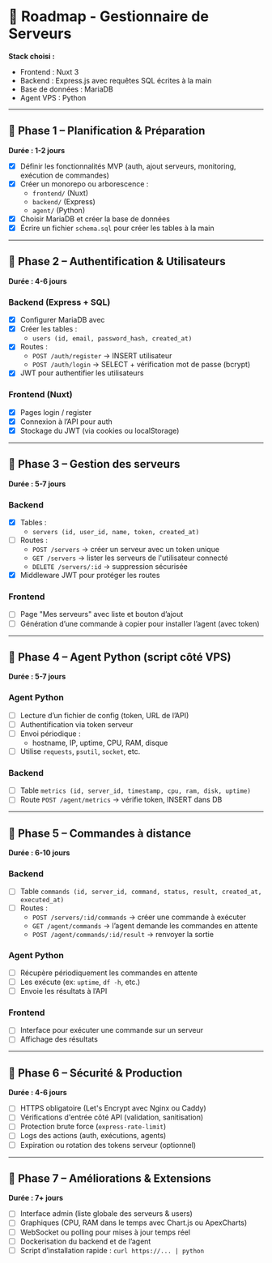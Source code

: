 # 🚀 Roadmap - Gestionnaire de Serveurs

**Stack choisi :**
- Frontend : Nuxt 3
- Backend : Express.js avec requêtes SQL écrites à la main
- Base de données : MariaDB
- Agent VPS : Python

---

## 🔹 Phase 1 – Planification & Préparation
**Durée : 1-2 jours**
- [X] Définir les fonctionnalités MVP (auth, ajout serveurs, monitoring, exécution de commandes)
- [X] Créer un monorepo ou arborescence :
  - `frontend/` (Nuxt)
  - `backend/` (Express)
  - `agent/` (Python)
- [X] Choisir MariaDB et créer la base de données
- [X] Écrire un fichier `schema.sql` pour créer les tables à la main

---

## 🔹 Phase 2 – Authentification & Utilisateurs
**Durée : 4-6 jours**

### Backend (Express + SQL)
- [X] Configurer MariaDB avec
- [X] Créer les tables :
  - `users (id, email, password_hash, created_at)`
- [X] Routes :
  - `POST /auth/register` → INSERT utilisateur
  - `POST /auth/login` → SELECT + vérification mot de passe (bcrypt)
- [X] JWT pour authentifier les utilisateurs

### Frontend (Nuxt)
- [X] Pages login / register
- [X] Connexion à l’API pour auth
- [X] Stockage du JWT (via cookies ou localStorage)

---

## 🔹 Phase 3 – Gestion des serveurs
**Durée : 5-7 jours**

### Backend
- [X] Tables :
  - `servers (id, user_id, name, token, created_at)`
- [ ] Routes :
  - `POST /servers` → créer un serveur avec un token unique
  - `GET /servers` → lister les serveurs de l'utilisateur connecté
  - `DELETE /servers/:id` → suppression sécurisée
- [X] Middleware JWT pour protéger les routes

### Frontend
- [ ] Page "Mes serveurs" avec liste et bouton d’ajout
- [ ] Génération d’une commande à copier pour installer l’agent (avec token)

---

## 🔹 Phase 4 – Agent Python (script côté VPS)
**Durée : 5-7 jours**

### Agent Python
- [ ] Lecture d’un fichier de config (token, URL de l’API)
- [ ] Authentification via token serveur
- [ ] Envoi périodique :
  - hostname, IP, uptime, CPU, RAM, disque
- [ ] Utilise `requests`, `psutil`, `socket`, etc.

### Backend
- [ ] Table `metrics (id, server_id, timestamp, cpu, ram, disk, uptime)`
- [ ] Route `POST /agent/metrics` → vérifie token, INSERT dans DB

---

## 🔹 Phase 5 – Commandes à distance
**Durée : 6-10 jours**

### Backend
- [ ] Table `commands (id, server_id, command, status, result, created_at, executed_at)`
- [ ] Routes :
  - `POST /servers/:id/commands` → créer une commande à exécuter
  - `GET /agent/commands` → l’agent demande les commandes en attente
  - `POST /agent/commands/:id/result` → renvoyer la sortie

### Agent Python
- [ ] Récupère périodiquement les commandes en attente
- [ ] Les exécute (ex: `uptime`, `df -h`, etc.)
- [ ] Envoie les résultats à l’API

### Frontend
- [ ] Interface pour exécuter une commande sur un serveur
- [ ] Affichage des résultats

---

## 🔹 Phase 6 – Sécurité & Production
**Durée : 4-6 jours**
- [ ] HTTPS obligatoire (Let's Encrypt avec Nginx ou Caddy)
- [ ] Vérifications d'entrée côté API (validation, sanitisation)
- [ ] Protection brute force (`express-rate-limit`)
- [ ] Logs des actions (auth, exécutions, agents)
- [ ] Expiration ou rotation des tokens serveur (optionnel)

---

## 🔹 Phase 7 – Améliorations & Extensions
**Durée : 7+ jours**
- [ ] Interface admin (liste globale des serveurs & users)
- [ ] Graphiques (CPU, RAM dans le temps avec Chart.js ou ApexCharts)
- [ ] WebSocket ou polling pour mises à jour temps réel
- [ ] Dockerisation du backend et de l’agent
- [ ] Script d’installation rapide : `curl https://... | python`
